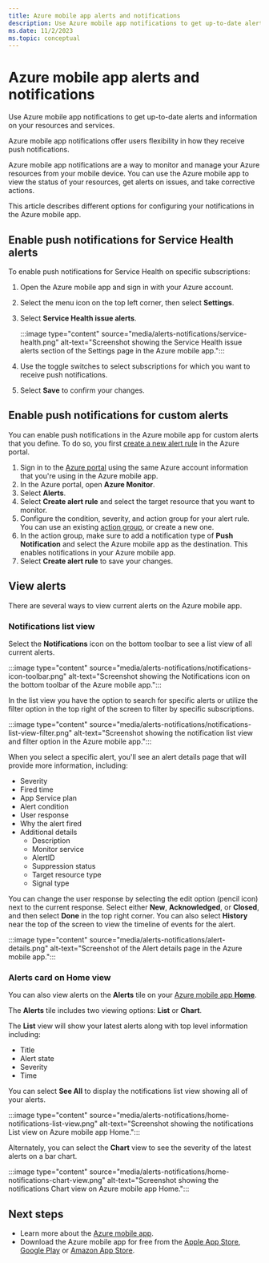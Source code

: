 ```yaml
---
title: Azure mobile app alerts and notifications
description: Use Azure mobile app notifications to get up-to-date alerts and information on your resources and services.
ms.date: 11/2/2023
ms.topic: conceptual
---
```


# Azure mobile app alerts and notifications

Use  Azure mobile app notifications to get up-to-date alerts and information on your resources and services.

Azure mobile app notifications offer users flexibility in how they receive push notifications.

Azure mobile app notifications are a way to monitor and manage your Azure resources from your mobile device. You can use the Azure mobile app to view the status of your resources, get alerts on issues, and take corrective actions.

This article describes different options for configuring your notifications in the Azure mobile app.

## Enable push notifications for Service Health alerts

To enable push notifications for Service Health on specific subscriptions:

1. Open the Azure mobile app and sign in with your Azure account.
1. Select the menu icon on the top left corner, then select **Settings**.
1. Select **Service Health issue alerts**.

   :::image type="content" source="media/alerts-notifications/service-health.png" alt-text="Screenshot showing the Service Health issue alerts section of the Settings page in the Azure mobile app.":::

1. Use the toggle switches to select subscriptions for which you want to receive push notifications.
1. Select **Save** to confirm your changes.

## Enable push notifications for custom alerts

You can enable push notifications in the Azure mobile app for custom alerts that you define. To do so, you first [create a new alert rule](/azure/azure-monitor/alerts/alerts-create-new-alert-rule?tabs=metric) in the Azure portal.

1. Sign in to the [Azure portal](https://portal.azurecom) using the same Azure account information that you're using in the Azure mobile app.
1. In the Azure portal, open **Azure Monitor**.
1. Select **Alerts**.
1. Select **Create alert rule** and select the target resource that you want to monitor.
1. Configure the condition, severity, and action group for your alert rule. You can use an existing [action group](/azure/azure-monitor/alerts/action-groups), or create a new one.
1. In the action group, make sure to add a notification type of **Push Notification** and select the Azure mobile app as the destination. This enables notifications in your Azure mobile app.
1. Select **Create alert rule** to save your changes.

## View alerts

There are several ways to view current alerts on the Azure mobile app.

### Notifications list view

Select the **Notifications** icon on the bottom toolbar to see a list view of all current alerts.

:::image type="content" source="media/alerts-notifications/notifications-icon-toolbar.png" alt-text="Screenshot showing the Notifications icon on the bottom toolbar of the Azure mobile app.":::

In the list view you have the option to search for specific alerts or utilize the filter option in the top right of the screen to filter by specific subscriptions.

:::image type="content" source="media/alerts-notifications/notifications-list-view-filter.png" alt-text="Screenshot showing the notification list view and filter option in the Azure mobile app.":::

When you select a specific alert, you'll see an alert details page that will provide more information, including:

- Severity
- Fired time
- App Service plan
- Alert condition
- User response
- Why the alert fired
- Additional details
  - Description
  - Monitor service
  - AlertID
  - Suppression status
  - Target resource type
  - Signal type

You can change the user response by selecting the edit option (pencil icon) next to the current response. Select either **New**, **Acknowledged**, or **Closed**, and then select **Done** in the top right corner. You can also select **History** near the top of the screen to view the timeline of events for the alert.

:::image type="content" source="media/alerts-notifications/alert-details.png" alt-text="Screenshot of the Alert details page in the Azure mobile app.":::

### Alerts card on Home view

You can also view alerts on the **Alerts** tile on your [Azure mobile app **Home**](home.md).

The **Alerts** tile includes two viewing options: **List** or **Chart**.

The **List** view will show your latest alerts along with top level information including:

- Title
- Alert state
- Severity
- Time

You can select **See All** to display the notifications list view showing all of your alerts.

:::image type="content" source="media/alerts-notifications/home-notifications-list-view.png" alt-text="Screenshot showing the notifications List view on Azure mobile app Home.":::

Alternately, you can select the **Chart** view to see the severity of the latest alerts on a bar chart.

:::image type="content" source="media/alerts-notifications/home-notifications-chart-view.png" alt-text="Screenshot showing the notifications Chart view on Azure mobile app Home.":::

## Next steps

- Learn more about the [Azure mobile app](overview.md).
- Download the Azure mobile app for free from the [Apple App Store](https://aka.ms/ReferAzureIOSAlertsNotifsMobileAppDocs), [Google Play](https://aka.ms/azureapp/android/doc) or [Amazon App Store](https://aka.ms/azureapp/amazon/doc).
